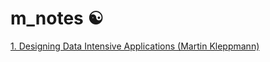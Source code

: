 # m_notes ☯️

[1. Designing Data Intensive Applications (Martin Kleppmann)](designing-data-intensive-applications.md)